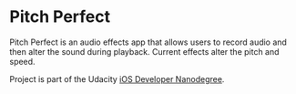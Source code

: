 # Pitch Perfect
Pitch Perfect is an audio effects app that allows users to record audio and then alter the sound during playback. Current effects alter the pitch and speed. 

Project is part of the Udacity [iOS Developer Nanodegree](https://www.udacity.com/course/ios-developer-nanodegree--nd003).
